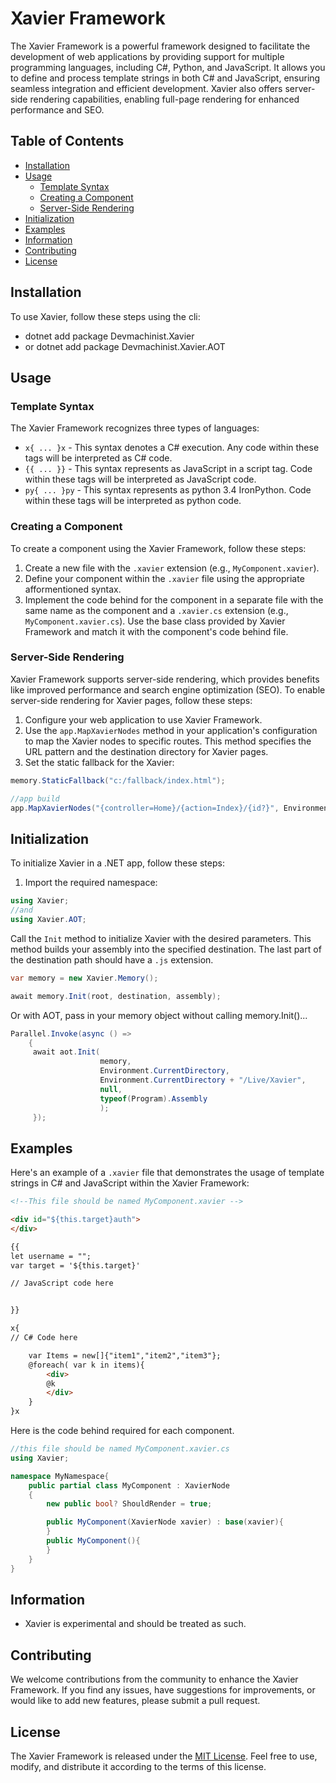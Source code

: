 # Xavier Framework

The Xavier Framework is a powerful framework designed to facilitate the development of web applications by providing support for multiple programming languages, including C#, Python, and JavaScript. It allows you to define and process template strings in both C# and JavaScript, ensuring seamless integration and efficient development. Xavier also offers server-side rendering capabilities, enabling full-page rendering for enhanced performance and SEO.

## Table of Contents

- [Installation](#installation)
- [Usage](#usage)
  - [Template Syntax](#template-syntax)
  - [Creating a Component](#creating-a-component)
  - [Server-Side Rendering](#server-side-rendering)
- [Initialization](#initialization)
- [Examples](#examples)
- [Information](#information)
- [Contributing](#contributing)
- [License](#license)

## Installation

To use Xavier, follow these steps using the cli:

- dotnet add package Devmachinist.Xavier
- or dotnet add package Devmachinist.Xavier.AOT
## Usage

### Template Syntax

The Xavier Framework recognizes three types of languages:

- `x{ ... }x` - This syntax denotes a C# execution. Any code within these tags will be interpreted as C# code.
- `{{ ... }}` - This syntax represents as JavaScript in a script tag. Code within these tags will be interpreted as JavaScript code.
- `py{ ... }py` - This syntax represents as python 3.4 IronPython. Code within these tags will be interpreted as python code.

### Creating a Component

To create a component using the Xavier Framework, follow these steps:

1. Create a new file with the `.xavier` extension (e.g., `MyComponent.xavier`).
2. Define your component within the `.xavier` file using the appropriate afformentioned syntax.
3. Implement the code behind for the component in a separate file with the same name as the component and a `.xavier.cs` extension (e.g., `MyComponent.xavier.cs`). Use the base class provided by Xavier Framework and match it with the component's code behind file.

### Server-Side Rendering

Xavier Framework supports server-side rendering, which provides benefits like improved performance and search engine optimization (SEO). To enable server-side rendering for Xavier pages, follow these steps:

1. Configure your web application to use Xavier Framework.
2. Use the `app.MapXavierNodes` method in your application's configuration to map the Xavier nodes to specific routes. This method specifies the URL pattern and the destination directory for Xavier pages.
3. Set the static fallback for the Xavier:

```csharp
memory.StaticFallback("c:/fallback/index.html");

//app build
app.MapXavierNodes("{controller=Home}/{action=Index}/{id?}", Environment.CurrentDirectory + "/Pages", memory);

```

## Initialization

To initialize Xavier in a .NET app, follow these steps:

1. Import the required namespace:

```csharp
using Xavier;
//and
using Xavier.AOT;
```

 Call the `Init` method to initialize Xavier with the desired parameters. This method builds your assembly into the specified destination. The last part of the destination path should have a `.js` extension.

```csharp
var memory = new Xavier.Memory();

await memory.Init(root, destination, assembly);
```

Or with AOT, pass in your memory object without calling memory.Init()...

```csharp
Parallel.Invoke(async () =>
    {
     await aot.Init(
                    memory,
                    Environment.CurrentDirectory,
                    Environment.CurrentDirectory + "/Live/Xavier",
                    null,
                    typeof(Program).Assembly
                    );
     });
```

## Examples

Here's an example of a `.xavier` file that demonstrates the usage of template strings in C# and JavaScript within the Xavier Framework:

```html
<!--This file should be named MyComponent.xavier -->

<div id="${this.target}auth">
</div>

{{
let username = "";
var target = '${this.target}'

// JavaScript code here


}}

x{ 
// C# Code here

    var Items = new[]{"item1","item2","item3"};
    @foreach( var k in items){
        <div>
        @k
        </div>
    }
}x

```

Here is the code behind required for each component.

```csharp
//this file should be named MyComponent.xavier.cs
using Xavier;

namespace MyNamespace{
    public partial class MyComponent : XavierNode
    {
        new public bool? ShouldRender = true;

        public MyComponent(XavierNode xavier) : base(xavier){
        }
        public MyComponent(){
        }
    }
}
```

## Information

- Xavier is experimental and should be treated as such.

## Contributing

We welcome contributions from the community to enhance the Xavier Framework. If you find any issues, have suggestions for improvements, or would like to add new features, please submit a pull request.

## License

The Xavier Framework is released under the [MIT License](https://opensource.org/licenses/MIT). Feel free to use, modify, and distribute it according to the terms of this license.
